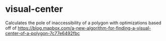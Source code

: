 # visual-center
Calculates the pole of inaccessibility of a polygon with optimizations based off of https://blog.mapbox.com/a-new-algorithm-for-finding-a-visual-center-of-a-polygon-7c77e6492fbc
